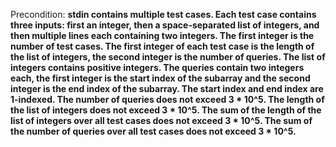 Precondition: **stdin contains multiple test cases. Each test case contains three inputs: first an integer, then a space-separated list of integers, and then multiple lines each containing two integers. The first integer is the number of test cases. The first integer of each test case is the length of the list of integers, the second integer is the number of queries. The list of integers contains positive integers. The queries contain two integers each, the first integer is the start index of the subarray and the second integer is the end index of the subarray. The start index and end index are 1-indexed. The number of queries does not exceed 3 * 10^5. The length of the list of integers does not exceed 3 * 10^5. The sum of the length of the list of integers over all test cases does not exceed 3 * 10^5. The sum of the number of queries over all test cases does not exceed 3 * 10^5.**